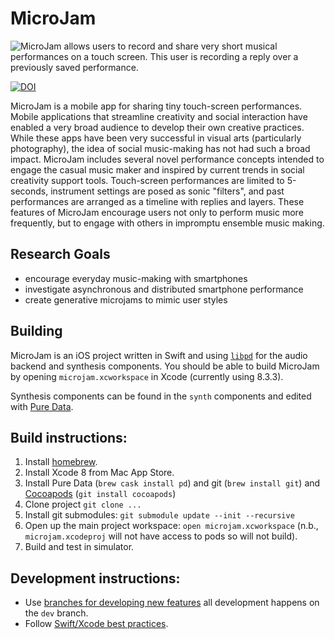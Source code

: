 # MicroJam

![MicroJam allows users to record and share very short musical
performances on a touch screen. This user is recording a reply over a
previously saved
performance.](https://raw.githubusercontent.com/cpmpercussion/microjam/develop/images/rc1/microjam-rc-1-duo.jpg)

[![DOI](https://zenodo.org/badge/70703690.svg)](https://zenodo.org/badge/latestdoi/70703690)

MicroJam is a mobile app for sharing tiny touch-screen performances. Mobile applications that streamline creativity and social interaction have enabled a very broad audience to develop their own creative practices. While these apps have been very successful in visual arts (particularly photography), the idea of social music-making has not had such a broad impact. MicroJam includes several novel performance concepts intended to engage the casual music maker and inspired by current trends in social creativity support tools. Touch-screen performances are limited to 5-seconds, instrument settings are posed as sonic "filters", and past performances are arranged as a timeline with replies and layers. These features of MicroJam encourage users not only to perform music more frequently, but to engage with others in impromptu ensemble music making.

## Research Goals

- encourage everyday music-making with smartphones
- investigate asynchronous and distributed smartphone performance
- create generative microjams to mimic user styles

## Building

MicroJam is an iOS project written in Swift and using [`libpd`](https://github.com/libpd/libpd) for the audio backend and synthesis components. You should be able to build MicroJam by opening `microjam.xcworkspace` in Xcode (currently using 8.3.3).

Synthesis components can be found in the `synth` components and edited with [Pure Data](http://msp.ucsd.edu/software.html).

## Build instructions:

1. Install [homebrew](https://brew.sh).
2. Install Xcode 8 from Mac App Store.
3. Install Pure Data (`brew cask install pd`) and git (`brew install git`) and [Cocoapods](https://cocoapods.org/) (`git install cocoapods`)
4. Clone project `git clone ...`
5. Install git submodules: `git submodule update --init --recursive`
6. Open up the main project workspace: `open microjam.xcworkspace` (n.b., `microjam.xcodeproj` will not have access to pods so will not build).
7. Build and test in simulator.

## Development instructions:

- Use [branches for developing new features](http://nvie.com/posts/a-successful-git-branching-model/) all development happens on the `dev` branch.
- Follow [Swift/Xcode best practices](https://github.com/futurice/ios-good-practices).